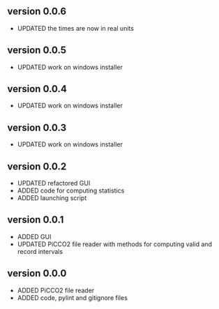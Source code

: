 version 0.0.6
--------------
* UPDATED the times are now in real units

version 0.0.5
--------------
* UPDATED work on windows installer

version 0.0.4
--------------
* UPDATED work on windows installer

version 0.0.3
--------------
* UPDATED work on windows installer

version 0.0.2
--------------
* UPDATED refactored GUI
* ADDED   code for computing statistics
* ADDED   launching script

version 0.0.1
--------------
* ADDED   GUI
* UPDATED PiCCO2 file reader with methods for computing valid and record intervals

version 0.0.0
--------------
* ADDED   PiCCO2 file reader
* ADDED   code, pylint and gitignore files
